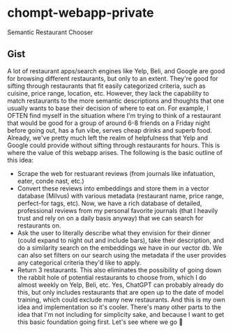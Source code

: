 # chompt-webapp-private
Semantic Restaurant Chooser

## Gist
A lot of restaurant apps/search engines like Yelp, Beli, and Google are good for browsing different restaurants, but only to an extent. They're good for sifting through restaurants that fit easily categorized criteria, such as cuisine, price range, location, etc. However, they lack the capability to match restaurants to the more semantic descriptions and thoughts that one usually wants to base their decision of where to eat on. 
For example, I OFTEN find myself in the situation where I'm trying to think of a restaurant that would be good for a group of around 6-8 friends on a Friday night before going out, has a fun vibe, serves cheap drinks and superb food. Already, we've pretty much left the realm of helpfulness that Yelp and Google could provide without sifting through restaurants for hours. 
This is where the value of this webapp arises. The following is the basic outline of this idea:
- Scrape the web for restuarant reviews (from journals like infatuation, eater, conde nast, etc.)
- Convert these reviews into embeddings and store them in a vector database (Milvus) with various metadata (restaurant name, price range, perfect-for tags, etc). Now, we have a rich database of detailed, professional reviews from my personal favorite journals (that I heavily trust and rely on on a daily basis anyway) that we can search for restaurants on.
- Ask the user to literally describe what they envision for their dinner (could expand to night out and include bars), take their description, and do a similarity search on the embeddings we have in our vector db. We can also set filters on our search using the metadata if the user provides any categorical criteria they'd like to apply.
- Return 3 restaurants. This also eliminates the possibility of going down the rabbit hole of potential restaurants to choose from, which I do almost weekly on Yelp, Beli, etc. 
Yes, ChatGPT can probably already do this, but only includes restaurants that are open up to the date of model training, which could exclude many new restaurants. And this is my own idea and implementation so it's cooler.
There's many other parts to the idea that I'm not including for simplicity sake, and because I want to get this basic foundation going first.
Let's see where we go 🫡

